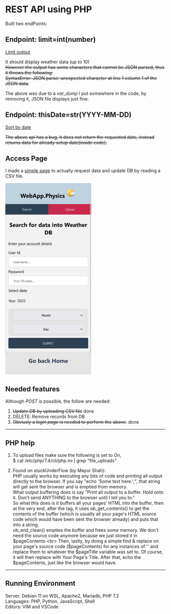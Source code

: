 # REST API using PHP

Built two endPoints:

## Endpoint: limit=int(number)

[Limit output](http://webapp.physics/rest-api/index.php/datos/list?limit=10)

It should display weather data (up to 10)<br>
~~However the output has some characters that cannot be JSON parsed, thus it throws the following:<br>
SyntaxError: JSON.parse: unexpected character at line 1 column 1 of the JSON data.~~

The above was due to a *var_dump* I put somewhere in the code, by removing it, JSON file displays just fine.

## Endpoint: thisDate=str(YYYY-MM-DD)

[Sort by date](http://webapp.physics/rest-api/index.php/datos/list?thisDate=2022-08-29)

~~The above api has a bug, it does not return the requested date, instead returns data for already setup date(inside code).~~

## Access Page

I made a [simple page](http://webapp.physics/rest-api/updata.html) to actually request data and update DB by reading a CSV file.

<img src="../static/access_to_api.png" alt="Rest-Api on mobile" height="600">

## Needed features

Although *POST* is possible, the follow are needed:<br>
1. ~~Update DB by uploading CSV file~~ done
2. DELETE: Remove records from DB
3. ~~Obviusly a *login page* is needed to perform the above.~~ done

---

## PHP help
1. To upload files make sure the following is set to *On*,<br>
	$ cat /etc/php/7.4/cli/php.ini | grep "file_uploads"

2. Found on stuckUnderFlow (by Mayur Shah):<br>
PHP usually works by executing any bits of code and printing all output directly to the browser. If you say "echo 'Some text here.';", that string will get sent the browser and is emptied from memory.<br>
What output buffering does is say "Print all output to a buffer. Hold onto it. Don't send ANYTHING to the browser until I tell you to."<br>
So what this does is it buffers all your pages' HTML into the buffer, then at the very end, after the tag, it uses ob_get_contents() to get the contents of the buffer (which is usually all your page's HTML source code which would have been sent the browser already) and puts that into a string.<br>
ob_end_clean() empties the buffer and frees some memory. We don't need the source code anymore because we just stored it in $pageContents.<br>
Then, lastly, by doing a simple find & replace on your page's source code ($pageContents) for any instances of '' and replace them to whatever the $pageTitle variable was set to. Of course, it will then replace <title><!--TITLE--></title> with Your Page's Title. After that, echo the $pageContents, just like the browser would have.

---
## Running Environment
Server: Debian 11 on WSL, Apache2, Mariadb, PHP 7.2<br>
Languages: PHP, Python, JavaScript, Shell<br>
Editors: VIM and VSCode
